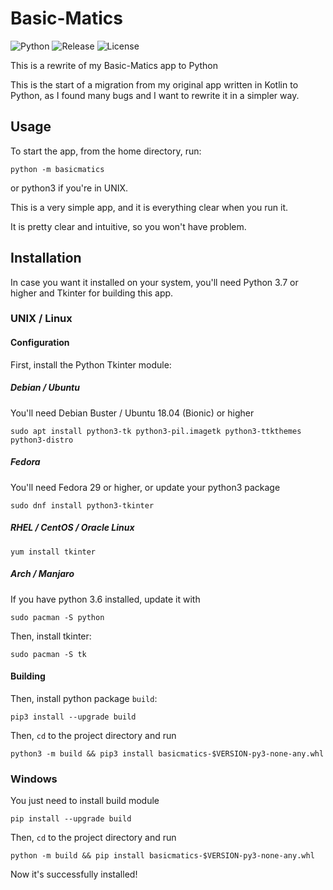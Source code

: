 # Basic-Matics #
<!-- Badges -->
![Python](https://img.shields.io/badge/-Python-yellow?labelColor=blue&logo=python&logoColor=white&style=flat-square)
![Release](https://img.shields.io/github/v/tag/magicstar7213/basic-matics?logo=github&sort=semver&style=flat-square)
![License](https://img.shields.io/github/license/magicstar7213/basic-matics?logo=github&style=flat-square)

This is a rewrite of my Basic-Matics app to Python

This is the start of a migration from my original app written in Kotlin to Python, as I found many bugs and
I want to rewrite it in a simpler way.

## Usage ##
To start the app, from the home directory, run:
```shell
python -m basicmatics
```
or python3 if you're in UNIX.

This is a very simple app, and it is everything clear when you run it.

It is pretty clear and intuitive, so you won't have problem.

## Installation ##
In case you want it installed on your system, you'll need Python 3.7 or higher and Tkinter for building this app.
### UNIX / Linux ###
#### Configuration ####
First, install the Python Tkinter module:

##### Debian / Ubuntu #####
You'll need Debian Buster / Ubuntu 18.04 (Bionic) or higher
```shell
sudo apt install python3-tk python3-pil.imagetk python3-ttkthemes python3-distro
```
##### Fedora #####
You'll need Fedora 29 or higher, or update your python3 package
```shell
sudo dnf install python3-tkinter
```
##### RHEL / CentOS / Oracle Linux #####
```shell
yum install tkinter
```
##### Arch / Manjaro #####
If you have python 3.6 installed, update it with
```shell
sudo pacman -S python
```
Then, install tkinter:
```shell
sudo pacman -S tk
```

#### Building ####
Then, install python package `build`:

```shell
pip3 install --upgrade build
```

Then, `cd` to the project directory and run

```shell
python3 -m build && pip3 install basicmatics-$VERSION-py3-none-any.whl
```

### Windows ###
You just need to install build module

```shell
pip install --upgrade build
```

Then, `cd` to the project directory and run

```shell
python -m build && pip install basicmatics-$VERSION-py3-none-any.whl
```

Now it's successfully installed!
